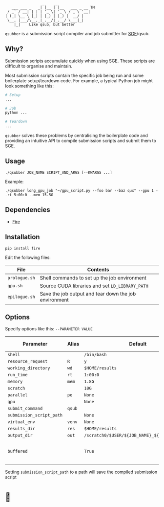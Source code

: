 ```
                 _     _
   ___ ___ _   _| |__ | |__   ___ _ __ TM
 / _` / __| | | | '_ \| '_ \ / _ \ '__|
| (_| \__ \ |_| | |_) | |_) |  __/ |
 \__, |___/\__,_|_.__/|_.__/ \___|_|
    |_|    Like qsub, but better
```

`qsubber` is a submission script compiler and job submitter for [SGE](https://en.wikipedia.org/wiki/Oracle_Grid_Engine)/qsub.

## Why?

Submission scripts accumulate quickly when using SGE. These scripts are difficult to organise and maintain.

Most submission scripts contain the specific job being run and some boilerplate setup/teardown code. For example, a typical Python job might look something like this:

```bash
# Setup
...

# Job
python ...

# Teardown
...
```

`qsubber` solves these problems by centralising the boilerplate code and providing an intuitive API to compile submission scripts and submit them to SGE.

## Usage

```
./qsubber JOB_NAME SCRIPT_AND_ARGS [--KWARGS ...]
```

Example:

```
./qsubber long_gpu_job "~/gpu_script.py --foo bar --baz qux" --gpu 1 --rt 5:00:0 --mem 15.5G
```

## Dependencies

* [Fire](https://github.com/google/python-fire)

## Installation

```
pip install fire
```

Edit the following files:

**File** | **Contents**
--- | ---
`prologue.sh` | Shell commands to set up the job environment
`gpu.sh` | Source CUDA libraries and set `LD_LIBRARY_PATH`
`epilogue.sh` | Save the job output and tear down the job environment

## Options

Specify options like this: `--PARAMETER VALUE`

**Parameter** | **Alias** | **Default** | **Example value**
--- | --- | --- | ---
`shell` | | `/bin/bash`
`resource_request` | `R` | `y`
`working_directory` | `wd` | `$HOME/results`
`run_time` | `rt` | `1:00:0`
`memory` | `mem` | `1.8G`
`scratch` | | `10G`
`parallel` | `pe` | `None` | `4`
`gpu` | | `None` | `1`
`submit_command` | `qsub`
`submission_script_path` | | `None` | `$HOME/qsub.sh`
`virtual_env` | `venv` | `None` | `conda_env`
`results_dir` | `res` | `$HOME/results`
`output_dir` | `out` | `/scratch0/$USER/${JOB_NAME}_${JOB_ID}${sti}`
`buffered` | | `True` | `False` to make `STDOUT` & `STDERR` unbuffered

Setting `submission_script_path` to a path will save the compiled submission script

# 👾
